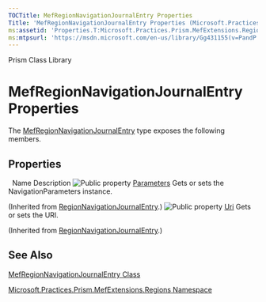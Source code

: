 ```yaml
---
TOCTitle: MefRegionNavigationJournalEntry Properties
Title: 'MefRegionNavigationJournalEntry Properties (Microsoft.Practices.Prism.MefExtensions.Regions)'
ms:assetid: 'Properties.T:Microsoft.Practices.Prism.MefExtensions.Regions.MefRegionNavigationJournalEntry'
ms:mtpsurl: 'https://msdn.microsoft.com/en-us/library/Gg431155(v=PandP.50)'
---
```


Prism Class Library

MefRegionNavigationJournalEntry Properties
==========================================

The [MefRegionNavigationJournalEntry](https://msdn.microsoft.com/t:microsoft.practices.prism.mefextensions.regions.mefregionnavigationjournalentry) type exposes the following members.

Properties
----------

<span id="propertyTableToggle"></span>
 
Name
Description
![](https://msdn.microsoft.com/en-us/Gg431155.pubproperty(en-us,PandP.50).gif "Public property")
[Parameters](https://msdn.microsoft.com/p:microsoft.practices.prism.regions.regionnavigationjournalentry.parameters)
Gets or sets the NavigationParameters instance.

(Inherited from [RegionNavigationJournalEntry](https://msdn.microsoft.com/t:microsoft.practices.prism.regions.regionnavigationjournalentry).)
![](https://msdn.microsoft.com/en-us/Gg431155.pubproperty(en-us,PandP.50).gif "Public property")
[Uri](https://msdn.microsoft.com/p:microsoft.practices.prism.regions.regionnavigationjournalentry.uri)
Gets or sets the URI.

(Inherited from [RegionNavigationJournalEntry](https://msdn.microsoft.com/t:microsoft.practices.prism.regions.regionnavigationjournalentry).)

See Also
--------

<span id="seeAlsoToggle"></span>
[MefRegionNavigationJournalEntry Class](https://msdn.microsoft.com/t:microsoft.practices.prism.mefextensions.regions.mefregionnavigationjournalentry)

[Microsoft.Practices.Prism.MefExtensions.Regions Namespace](https://msdn.microsoft.com/n:microsoft.practices.prism.mefextensions.regions)
